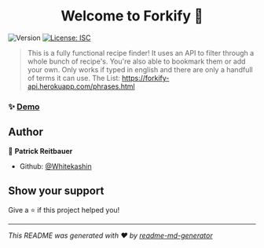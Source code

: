 <h1 align="center">Welcome to Forkify 👋</h1>
<p>
  <img alt="Version" src="https://img.shields.io/badge/version-1.0.0-blue.svg?cacheSeconds=2592000" />
  <a href="#" target="_blank">
    <img alt="License: ISC" src="https://img.shields.io/badge/License-ISC-yellow.svg" />
  </a>
</p>

> This is a fully functional recipe finder! It uses an API to filter through a whole bunch of recipe's. You're also able to bookmark them or add your own. Only works if typed in english and there are only a handfull of terms it can use. The List: https://forkify-api.herokuapp.com/phrases.html

### ✨ [Demo](https://forkify-course-app.netlify.app/)

## Author

👤 **Patrick Reitbauer**

* Github: [@Whitekashin](https://github.com/Whitekashin)

## Show your support

Give a ⭐️ if this project helped you!

***
_This README was generated with ❤️ by [readme-md-generator](https://github.com/kefranabg/readme-md-generator)_